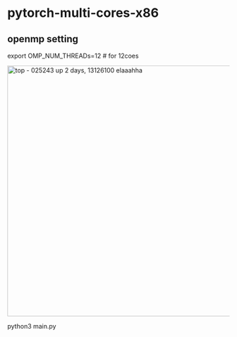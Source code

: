 # pytorch-multi-cores-x86
## openmp setting
export OMP_NUM_THREADs=12  # for 12coes

<img width="570" alt="top - 025243 up 2 days, 13126100 elaaahha" src="https://github.com/user-attachments/assets/93fbb531-243c-4a7d-9d08-94766e81964e" />

python3 main.py
